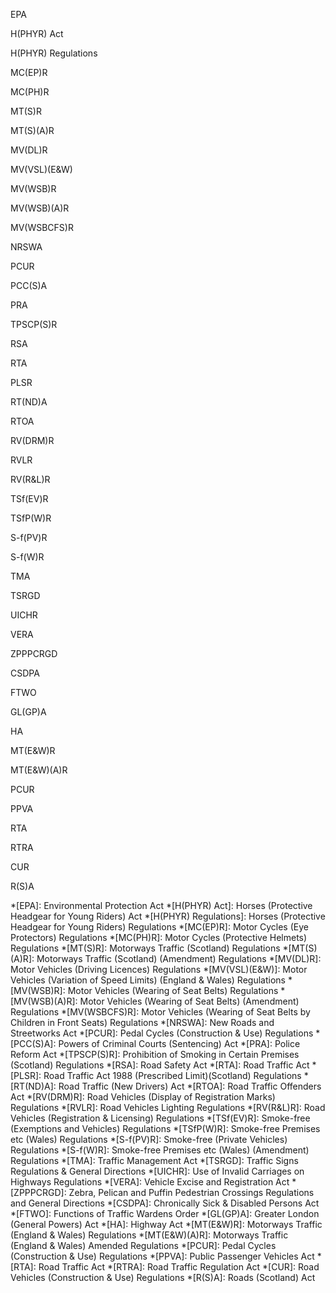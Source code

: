EPA

H(PHYR) Act

H(PHYR) Regulations

MC(EP)R

MC(PH)R

MT(S)R

MT(S)(A)R

MV(DL)R

MV(VSL)(E&W)

MV(WSB)R

MV(WSB)(A)R

MV(WSBCFS)R

NRSWA

PCUR

PCC(S)A

PRA

TPSCP(S)R

RSA

RTA

PLSR

RT(ND)A

RTOA

RV(DRM)R

RVLR

RV(R&L)R

TSf(EV)R

TSfP(W)R

S-f(PV)R

S-f(W)R

TMA

TSRGD

UICHR

VERA

ZPPPCRGD

CSDPA

FTWO

GL(GP)A

HA

MT(E&W)R

MT(E&W)(A)R

PCUR

PPVA

RTA

RTRA

CUR

R(S)A

*[EPA]: Environmental Protection Act
*[H(PHYR) Act]: Horses (Protective Headgear for Young Riders) Act
*[H(PHYR) Regulations]: Horses (Protective Headgear for Young Riders) Regulations
*[MC(EP)R]: Motor Cycles (Eye Protectors) Regulations
*[MC(PH)R]: Motor Cycles (Protective Helmets) Regulations
*[MT(S)R]: Motorways Traffic (Scotland) Regulations
*[MT(S)(A)R]: Motorways Traffic (Scotland) (Amendment) Regulations
*[MV(DL)R]: Motor Vehicles (Driving Licences) Regulations
*[MV(VSL)(E&W)]: Motor Vehicles (Variation of Speed Limits) (England & Wales) Regulations
*[MV(WSB)R]: Motor Vehicles (Wearing of Seat Belts) Regulations
*[MV(WSB)(A)R]: Motor Vehicles (Wearing of Seat Belts) (Amendment) Regulations
*[MV(WSBCFS)R]: Motor Vehicles (Wearing of Seat Belts by Children in Front Seats) Regulations
*[NRSWA]: New Roads and Streetworks Act
*[PCUR]: Pedal Cycles (Construction & Use) Regulations
*[PCC(S)A]: Powers of Criminal Courts (Sentencing) Act
*[PRA]: Police Reform Act
*[TPSCP(S)R]: Prohibition of Smoking in Certain Premises (Scotland) Regulations
*[RSA]: Road Safety Act
*[RTA]: Road Traffic Act
*[PLSR]: Road Traffic Act 1988 (Prescribed Limit)(Scotland) Regulations
*[RT(ND)A]: Road Traffic (New Drivers) Act
*[RTOA]: Road Traffic Offenders Act
*[RV(DRM)R]: Road Vehicles (Display of Registration Marks) Regulations
*[RVLR]: Road Vehicles Lighting Regulations
*[RV(R&L)R]: Road Vehicles (Registration & Licensing) Regulations
*[TSf(EV)R]: Smoke-free (Exemptions and Vehicles) Regulations
*[TSfP(W)R]: Smoke-free Premises etc (Wales) Regulations
*[S-f(PV)R]: Smoke-free (Private Vehicles) Regulations
*[S-f(W)R]: Smoke-free Premises etc (Wales) (Amendment) Regulations
*[TMA]: Traffic Management Act
*[TSRGD]: Traffic Signs Regulations & General Directions
*[UICHR]: Use of Invalid Carriages on Highways Regulations
*[VERA]: Vehicle Excise and Registration Act
*[ZPPPCRGD]: Zebra, Pelican and Puffin Pedestrian Crossings Regulations and General Directions
*[CSDPA]: Chronically Sick & Disabled Persons Act
*[FTWO]: Functions of Traffic Wardens Order
*[GL(GP)A]: Greater London (General Powers) Act
*[HA]: Highway Act
*[MT(E&W)R]: Motorways Traffic (England & Wales) Regulations
*[MT(E&W)(A)R]: Motorways Traffic (England & Wales) Amended Regulations
*[PCUR]: Pedal Cycles (Construction & Use) Regulations
*[PPVA]: Public Passenger Vehicles Act
*[RTA]: Road Traffic Act
*[RTRA]: Road Traffic Regulation Act
*[CUR]: Road Vehicles (Construction & Use) Regulations
*[R(S)A]: Roads (Scotland) Act